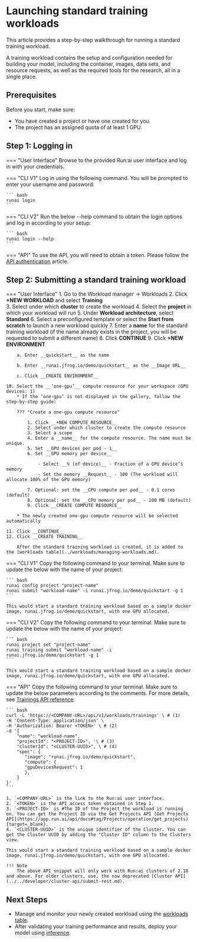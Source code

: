 # Launching standard training workloads

This article provides a step-by-step walkthrough for running a standard training workload.

A training workload contains the setup and configuration needed for building your model, including the container, images, data sets, and resource requests, as well as the required tools for the research, all in a single place. 


## Prerequisites 

Before you start, make sure:

- You have created a project or have one created for you.
- The project has an assigned quota of at least 1 GPU.


## Step 1: Logging in

=== "User Interface"
    Browse to the provided Run:ai user interface and log in with your credentials.

=== "CLI V1"
    Log in using the following command. You will be prompted to enter your username and password:
     
    ``` bash
    runai login
    ```

=== "CLI V2"
    Run the below --help command to obtain the login options and log in according to your setup:
    
    ``` bash
    runai login --help  
    ```

=== "API"
    To use the API, you will need to obtain a token. Please follow the [API authentication](../../developer/rest-auth.md) article.


## Step 2: Submitting a standard training workload

=== "User Interface"
    1. Go to the Workload manager → Workloads
    2. Click __+NEW WORKLOAD__ and select __Training__   
    3. Select under which __cluster__ to create the workload
    4. Select the __project__ in which your workload will run
    5. Under __Workload architecture__, select __Standard__ 
    6. Select a preconfigured template or select the __Start from scratch__ to launch a new workload quickly
    7. Enter a __name__ for the standard training workload (if the name already exists in the project, you will be requested to submit a different name)
    8. Click __CONTINUE__
    9. Click __+NEW ENVIRONMENT__
        
        a. Enter __quickstart__ as the name
        
        b. Enter __runai.jfrog.io/demo/quickstart__ as the __Image URL__
        
        c. Click __CREATE ENVIRONMENT__
     
    10. Select the __‘one-gpu’__ compute resource for your workspace (GPU devices: 1) 
        * If the ‘one-gpu’ is not displayed in the gallery, follow the step-by-step guide: 
        
        ??? "Create a one-gpu compute resource"

            1. Click __+NEW COMPUTE RESOURCE__
            2. Select under which cluster to create the compute resource
            3. Select a scope
            4. Enter a __name__ for the compute resource. The name must be unique.
            5. Set __GPU devices per pod - 1__
            6. Set __GPU memory per device__ 

                - Select __% (of device)__ - Fraction of a GPU device’s memory
                - Set the memory __Request__ - 100 (The workload will allocate 100% of the GPU memory)

            7. Optional: set the __CPU compute per pod__ - 0.1 cores (default)
            8. Optional: set the __CPU memory per pod__ - 100 MB (default)
            9. Click __CREATE COMPUTE RESOURCE__

        * The newly created one-gpu compute resource will be selected automatically

    11. Click __CONTINUE__
    12. Click __CREATE TRAINING__
        
        After the standard training workload is created, it is added to the [workloads table](../workloads/managing-workloads.md).


=== "CLI V1"
    Copy the following command to your terminal. Make sure to update the below with the name of your project:
    
    ``` bash
    runai config project "project-name"  
    runai submit "workload-name" -i runai.jfrog.io/demo/quickstart -g 1
    ```

    This would start a standard training workload based on a sample docker image, runai.jfrog.io/demo/quickstart, with one GPU allocated.

=== "CLI V2"
    Copy the following command to your terminal. Make sure to update the below with the name of your project:

    ``` bash
    runai project set "project-name"
    runai training submit "workload-name" -i runai.jfrog.io/demo/quickstart -g 1
    ```

    This would start a standard training workload based on a sample docker image, runai.jfrog.io/demo/quickstart, with one GPU allocated.

=== "API"
    Copy the following command to your terminal. Make sure to update the below parameters according to the comments. For more details, see [Trainings API reference](https://api-docs.run.ai/latest/tag/Trainings):

    ``` bash
    curl -L 'https://<COMPANY-URL>/api/v1/workloads/trainings' \ # (1)
    -H 'Content-Type: application/json' \
    -H 'Authorization: Bearer <TOKEN>' \ # (2)
    -d '{ 
        "name": "workload-name", 
        "projectId": "<PROJECT-ID>", '\ # (3)
        "clusterId": "<CLUSTER-UUID>", \ # (4)
        "spec": {  
           "image": "runai.jfrog.io/demo/quickstart", 
           "compute": { 
           "gpuDevicesRequest": 1
           }, 
        } 
    }'
    ``` 

    1. `<COMPANY-URL>` is the link to the Run:ai user interface.
    2. `<TOKEN>` is the API access token obtained in Step 1. 
    3. `<PROJECT-ID>` is #The ID of the Project the workload is running on. You can get the Project ID via the Get Projects API [Get Projects API](https://app.run.ai/api/docs#tag/Projects/operation/get_projects){target=_blank}.
    4. `<CLUSTER-UUID>` is the unique identifier of the Cluster. You can get the Cluster UUID by adding the "Cluster ID" column to the Clusters view. 

    This would start a standard training workload based on a sample docker image, runai.jfrog.io/demo/quickstart, with one GPU allocated.
    
    !!! Note
        The above API snippet will only work with Run:ai clusters of 2.18 and above. For older clusters, use, the now deprecated [Cluster API](../../developer/cluster-api/submit-rest.md).



## Next Steps

* Manage and monitor your newly created workload using the [workloads table](../workloads/managing-workloads.md).
* After validating your training performance and results, deploy your model using [inference](../../../inference/custom-inference.md).